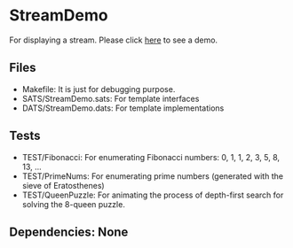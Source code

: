 # StreamDemo

For displaying a stream.
Please click [here](https://xanadu-lang.github.io/contrib/githwxi/StreamDemo/TEST/QueenPuzzle/2020-12-10/.)
to see a demo.

## Files
- Makefile: It is just for debugging purpose.
- SATS/StreamDemo.sats: For template interfaces
- DATS/StreamDemo.dats: For template implementations

## Tests
- TEST/Fibonacci: For enumerating Fibonacci numbers: 0, 1, 1, 2, 3, 5, 8, 13, ...
- TEST/PrimeNums: For enumerating prime numbers (generated with the sieve of Eratosthenes)
- TEST/QueenPuzzle: For animating the process of depth-first search for solving the 8-queen puzzle.

## Dependencies: None
